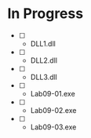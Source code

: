 # In Progress

- [  ] - DLL1.dll
- [  ] - DLL2.dll
- [  ] - DLL3.dll
- [  ] - Lab09-01.exe
- [  ] - Lab09-02.exe
- [  ] - Lab09-03.exe
